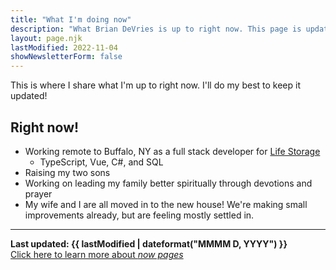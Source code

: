 ```yaml
---
title: "What I'm doing now"
description: "What Brian DeVries is up to right now. This page is updated frequently so people can see the latest in my life."
layout: page.njk
lastModified: 2022-11-04
showNewsletterForm: false
---
```


This is where I share what I'm up to right now. I'll do my best to keep it updated!

## Right now!

- Working remote to Buffalo, NY as a full stack developer for [Life Storage](https://lifestorage.com)
  - TypeScript, Vue, C#, and SQL
- Raising my two sons
- Working on leading my family better spiritually through devotions and prayer
- My wife and I are all moved in to the new house! We're making small improvements already, but are feeling mostly settled in.

---

**Last updated: {{ lastModified | dateformat("MMMM D, YYYY") }}**  
[Click here to learn more about _now pages_](https://nownownow.com/about)
